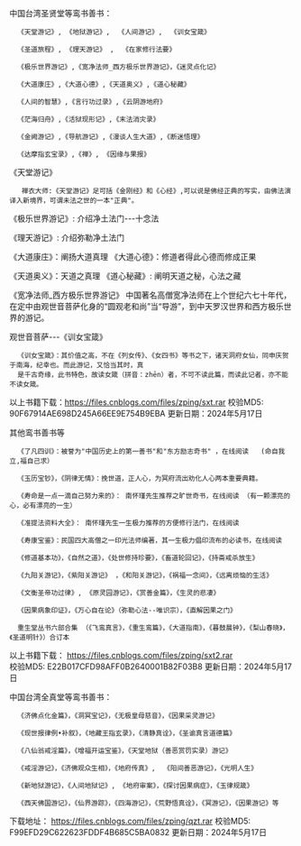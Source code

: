  中国台湾圣贤堂等鸾书善书：   

      《天堂游记》, 《地狱游记》,  《人间游记》,  《训女宝箴》

      《圣道旅程》, 《理天游记》 ,  《在家修行法要》

      《极乐世界游记》,《宽净法师_西方极乐世界游记》，《迷灵点化记》

      《大道康庄》,《大道心德》,《天道奥义》,《道心秘藏》

      《人间的智慧》,《言行功过录》,《云阴游地府》

      《茫海归舟》,《活狱现形记》,《末法消灾录》

      《金阙游记》,《导航游记》,《漫谈人生大道》,《断迷悟理》

      《达摩指玄宝录》,《禅》, 《因缘与果报》

  《天堂游记》

       禅衣大师:《天堂游记》足可括《金刚经》和《心经》,可以说是佛经正典的写实，由佛法演译入新境界，可谓未法之世的一本"正典"。

  《极乐世界游记》: 介绍净土法门---十念法  

  《理天游记》: 介绍弥勒净土法门

  《大道康庄》：阐扬大道真理     《大道心德》：修道者得此心德而修成正果

  《天道奥义》：天道之真理     《道心秘藏》:   阐明天道之秘，心法之藏

  《宽净法师_西方极乐世界游记》
      中国著名高僧宽净法师在上个世纪六七十年代，在定中由观世音菩萨化身的“圆观老和尚”当“导游”，到中天罗汉世界和西方极乐世界的游记。

   观世音菩萨---《训女宝箴》

      《训女宝箴》：其价值之高，不在《列女传》、《女四书》等书之下，诸天洞府女仙，同申庆贺于南海，纪幸也。而此游记，又恰当其时，真
      是千古奇缘，此书特色，故读女箴（拼音：zhēn）者，不可不读此篇，而读此记者，亦不能不读女箴。

  以上书籍下载：https://files.cnblogs.com/files/zping/sxt.rar  校验MD5: 90F67914AE698D245A66EE9E754B9EBA   更新日期：2024年5月17日

 

   其他鸾书善书等

      《了凡四训》：被誉为"中国历史上的第一善书"和"东方励志奇书" ，在线阅读   (命自我立,福自己求）

      《玉历宝钞》，《阴律无情》：挽世道，正人心，为冥府流出劝化人心两本重要典籍。

      《寿命是一点一滴自己努力来的》： 南怀瑾先生推荐之旷世奇书，在线阅读 （有一颗漂亮的心，必有漂亮的一生）

      《准提法资料大全》： 南怀瑾先生一生极力推荐的方便修行法门，在线阅读

      《寿康宝鉴》：民国四大高僧之一印光法师编著，其一生极力倡印流布的必读书，在线阅读

      《修道基本功》，《自然之道》，《处世修持珍要》，《畜道轮回记》，《持斋戒杀放生》

      《九阳关游记》，《紫阳关游记》 ，《和阳关游记》，《祸福一念间》，《远离烦恼的生活》

      《文衡圣帝功过律》, 《原灵园游记》，《赏善金篇》，《生灵的悲凄》

      《因果病象印证》，《万心自在论》（弥勒心法--唯识宗），《直解因果之门》

      重生堂丛书六部合集 （《飞鸾真言》，《重生鸾篇》，《大道指南》，《暮鼓晨钟》，《梨山春晓》，《圣道明针》）合订本

   以上书籍下载： https://files.cnblogs.com/files/zping/sxt2.rar   
   校验MD5: E22B017CFD98AFF0B2640001B82F03B8   更新日期：2024年5月17日

 

   中国台湾全真堂等鸾书善书：

      《济佛点化金篇》，《洞冥宝记》，《无极皇母慈音》，《因果采灵游记》

      《现世报律例•补叙》，《地藏王指玄录》，《清静真诠》，《圣谕真言道德篇》

      《八仙翁戒淫篇》，《增福开运宝鉴》，《天堂地狱（善恶赏罚实录）游记》

      《戒淫游记》，《济佛观众生相》，《地府传真》,  《阳间善恶游记》，《光明人生》

      《新地狱游记》，《人间地狱记》, 《地府审案》，《探讨因果病症》，《玉律规箴》

      《西天佛国游记》，《仙界游踪》，《四海游记》，《荒野悟真诠》，《冥游记》，《因果游记》等      

   下载地址：  https://files.cnblogs.com/files/zping/qzt.rar    校验MD5: F99EFD29C622623FDDF4B685C5BA0832  更新日期：2024年5月17日
   
